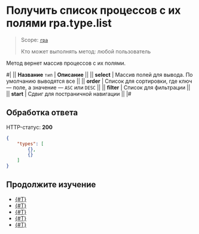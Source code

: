 # Получить список процессов с их полями rpa.type.list

> Scope: [`rpa`](../../../scopes/permissions.md)
>
> Кто может выполнять метод: любой пользователь

Метод вернет массив процессов с их полями.

#|
|| **Название**
`тип` | **Описание** ||
|| **select** | Массив полей для вывода. По умолчанию выводятся все ||
|| **order** |  Список для сортировки, где ключ — поле, а значение — `ASC` или `DESC` ||
|| **filter** | Список для фильтрации ||
|| **start** | Сдвиг для постраничной навигации ||
|#

## Обработка ответа

HTTP-статус: **200**

```json
{
    "types": [
        {},
        {}
    ]
}
```

## Продолжите изучение 

- [{#T}](./index.md)
- [{#T}](./rpa-type-add.md)
- [{#T}](./rpa-type-update.md)
- [{#T}](./rpa-type-get.md)
- [{#T}](./rpa-type-delete.md)
